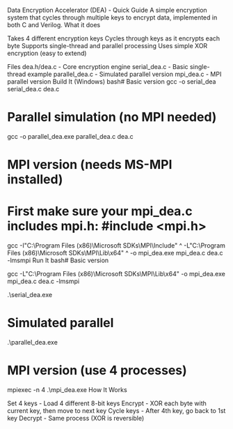 Data Encryption Accelerator (DEA) - Quick Guide
A simple encryption system that cycles through multiple keys to encrypt data, implemented in both C and Verilog.
What it does

Takes 4 different encryption keys
Cycles through keys as it encrypts each byte
Supports single-thread and parallel processing
Uses simple XOR encryption (easy to extend)

Files
dea.h/dea.c - Core encryption engine
serial_dea.c - Basic single-thread example
parallel_dea.c - Simulated parallel version
mpi_dea.c - MPI parallel version
Build It (Windows)
bash# Basic version
gcc -o serial_dea serial_dea.c dea.c

# Parallel simulation (no MPI needed)

gcc -o parallel_dea.exe parallel_dea.c dea.c

# MPI version (needs MS-MPI installed)

# First make sure your mpi_dea.c includes mpi.h: #include <mpi.h>

gcc -I"C:\Program Files (x86)\Microsoft SDKs\MPI\Include" ^
-L"C:\Program Files (x86)\Microsoft SDKs\MPI\Lib\x64" ^
-o mpi_dea.exe mpi_dea.c dea.c -lmsmpi
Run It
bash# Basic version

gcc -L"C:\Program Files (x86)\Microsoft SDKs\MPI\Lib\x64" -o mpi_dea.exe mpi_dea.c dea.c -lmsmpi

.\serial_dea.exe

# Simulated parallel

.\parallel_dea.exe

# MPI version (use 4 processes)

mpiexec -n 4 .\mpi_dea.exe
How It Works

Set 4 keys - Load 4 different 8-bit keys
Encrypt - XOR each byte with current key, then move to next key
Cycle keys - After 4th key, go back to 1st key
Decrypt - Same process (XOR is reversible)
